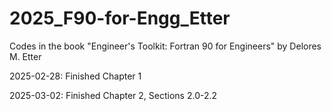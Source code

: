 # 2025_F90-for-Engg_Etter
Codes in the book "Engineer's Toolkit: Fortran 90 for Engineers" by Delores M. Etter

2025-02-28: Finished Chapter 1

2025-03-02: Finished Chapter 2, Sections 2.0-2.2
